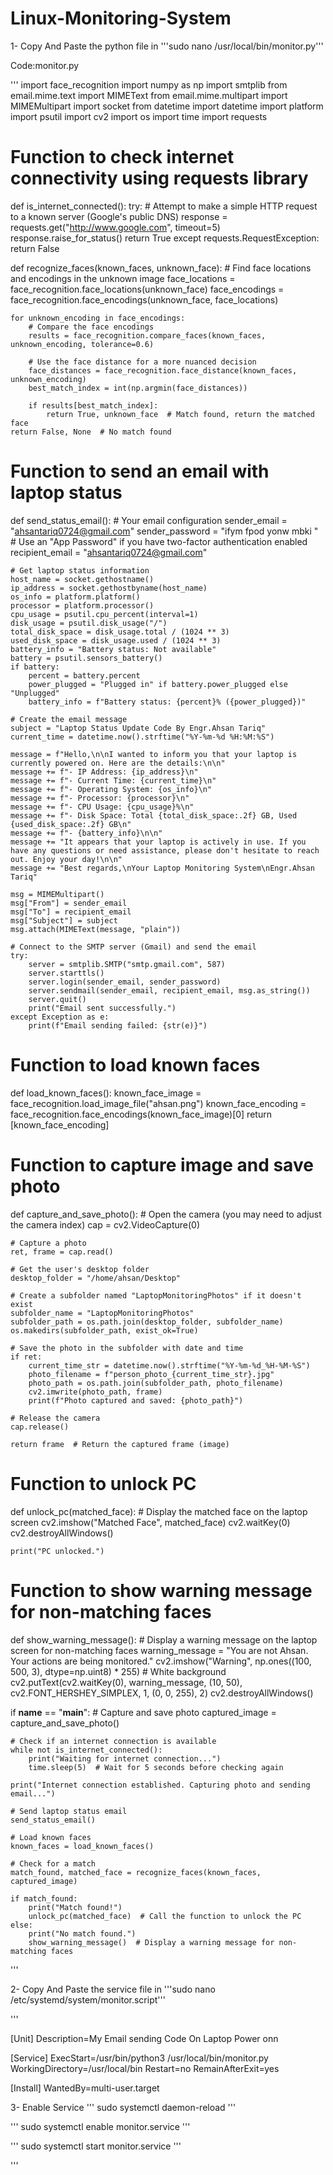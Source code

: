 # Linux-Monitoring-System

1- Copy And Paste the python file in '''sudo nano /usr/local/bin/monitor.py'''

Code:monitor.py

'''
import face_recognition
import numpy as np
import smtplib
from email.mime.text import MIMEText
from email.mime.multipart import MIMEMultipart
import socket
from datetime import datetime
import platform
import psutil
import cv2
import os
import time
import requests

# Function to check internet connectivity using requests library
def is_internet_connected():
    try:
        # Attempt to make a simple HTTP request to a known server (Google's public DNS)
        response = requests.get("http://www.google.com", timeout=5)
        response.raise_for_status()
        return True
    except requests.RequestException:
        return False


def recognize_faces(known_faces, unknown_face):
    # Find face locations and encodings in the unknown image
    face_locations = face_recognition.face_locations(unknown_face)
    face_encodings = face_recognition.face_encodings(unknown_face, face_locations)

    for unknown_encoding in face_encodings:
        # Compare the face encodings
        results = face_recognition.compare_faces(known_faces, unknown_encoding, tolerance=0.6)
        
        # Use the face distance for a more nuanced decision
        face_distances = face_recognition.face_distance(known_faces, unknown_encoding)
        best_match_index = int(np.argmin(face_distances))

        if results[best_match_index]:
            return True, unknown_face  # Match found, return the matched face
    return False, None  # No match found
# Function to send an email with laptop status
def send_status_email():
    # Your email configuration
    sender_email = "ahsantariq0724@gmail.com"
    sender_password = "ifym fpod yonw mbki "  # Use an "App Password" if you have two-factor authentication enabled
    recipient_email = "ahsantariq0724@gmail.com"

    # Get laptop status information
    host_name = socket.gethostname()
    ip_address = socket.gethostbyname(host_name)
    os_info = platform.platform()
    processor = platform.processor()
    cpu_usage = psutil.cpu_percent(interval=1)
    disk_usage = psutil.disk_usage("/")
    total_disk_space = disk_usage.total / (1024 ** 3)
    used_disk_space = disk_usage.used / (1024 ** 3)
    battery_info = "Battery status: Not available"
    battery = psutil.sensors_battery()
    if battery:
        percent = battery.percent
        power_plugged = "Plugged in" if battery.power_plugged else "Unplugged"
        battery_info = f"Battery status: {percent}% ({power_plugged})"

    # Create the email message
    subject = "Laptop Status Update Code By Engr.Ahsan Tariq"
    current_time = datetime.now().strftime("%Y-%m-%d %H:%M:%S")

    message = f"Hello,\n\nI wanted to inform you that your laptop is currently powered on. Here are the details:\n\n"
    message += f"- IP Address: {ip_address}\n"
    message += f"- Current Time: {current_time}\n"
    message += f"- Operating System: {os_info}\n"
    message += f"- Processor: {processor}\n"
    message += f"- CPU Usage: {cpu_usage}%\n"
    message += f"- Disk Space: Total {total_disk_space:.2f} GB, Used {used_disk_space:.2f} GB\n"
    message += f"- {battery_info}\n\n"
    message += "It appears that your laptop is actively in use. If you have any questions or need assistance, please don't hesitate to reach out. Enjoy your day!\n\n"
    message += "Best regards,\nYour Laptop Monitoring System\nEngr.Ahsan Tariq"

    msg = MIMEMultipart()
    msg["From"] = sender_email
    msg["To"] = recipient_email
    msg["Subject"] = subject
    msg.attach(MIMEText(message, "plain"))

    # Connect to the SMTP server (Gmail) and send the email
    try:
        server = smtplib.SMTP("smtp.gmail.com", 587)
        server.starttls()
        server.login(sender_email, sender_password)
        server.sendmail(sender_email, recipient_email, msg.as_string())
        server.quit()
        print("Email sent successfully.")
    except Exception as e:
        print(f"Email sending failed: {str(e)}")

# Function to load known faces
def load_known_faces():
    known_face_image = face_recognition.load_image_file("ahsan.png")
    known_face_encoding = face_recognition.face_encodings(known_face_image)[0]
    return [known_face_encoding]

# Function to capture image and save photo
def capture_and_save_photo():
    # Open the camera (you may need to adjust the camera index)
    cap = cv2.VideoCapture(0)

    # Capture a photo
    ret, frame = cap.read()

    # Get the user's desktop folder
    desktop_folder = "/home/ahsan/Desktop"

    # Create a subfolder named "LaptopMonitoringPhotos" if it doesn't exist
    subfolder_name = "LaptopMonitoringPhotos"
    subfolder_path = os.path.join(desktop_folder, subfolder_name)
    os.makedirs(subfolder_path, exist_ok=True)

    # Save the photo in the subfolder with date and time
    if ret:
        current_time_str = datetime.now().strftime("%Y-%m-%d_%H-%M-%S")
        photo_filename = f"person_photo_{current_time_str}.jpg"
        photo_path = os.path.join(subfolder_path, photo_filename)
        cv2.imwrite(photo_path, frame)
        print(f"Photo captured and saved: {photo_path}")

    # Release the camera
    cap.release()

    return frame  # Return the captured frame (image)

# Function to unlock PC
def unlock_pc(matched_face):
    # Display the matched face on the laptop screen
    cv2.imshow("Matched Face", matched_face)
    cv2.waitKey(0)
    cv2.destroyAllWindows()

    print("PC unlocked.")

# Function to show warning message for non-matching faces
def show_warning_message():
    # Display a warning message on the laptop screen for non-matching faces
    warning_message = "You are not Ahsan. Your actions are being monitored."
    cv2.imshow("Warning", np.ones((100, 500, 3), dtype=np.uint8) * 255)  # White background
    cv2.putText(cv2.waitKey(0), warning_message, (10, 50), cv2.FONT_HERSHEY_SIMPLEX, 1, (0, 0, 255), 2)
    cv2.destroyAllWindows()

if __name__ == "__main__":
    # Capture and save photo
    captured_image = capture_and_save_photo()

    # Check if an internet connection is available
    while not is_internet_connected():
        print("Waiting for internet connection...")
        time.sleep(5)  # Wait for 5 seconds before checking again

    print("Internet connection established. Capturing photo and sending email...")

    # Send laptop status email
    send_status_email()

    # Load known faces
    known_faces = load_known_faces()

    # Check for a match
    match_found, matched_face = recognize_faces(known_faces, captured_image)

    if match_found:
        print("Match found!")
        unlock_pc(matched_face)  # Call the function to unlock the PC
    else:
        print("No match found.")
        show_warning_message()  # Display a warning message for non-matching faces

'''

2- Copy And Paste the service file in '''sudo nano /etc/systemd/system/monitor.script'''

'''

[Unit]
Description=My Email sending Code On Laptop Power onn

[Service]
ExecStart=/usr/bin/python3 /usr/local/bin/monitor.py
WorkingDirectory=/usr/local/bin
Restart=no
RemainAfterExit=yes

[Install]
WantedBy=multi-user.target


3- Enable Service
'''
sudo systemctl daemon-reload 
'''

'''
sudo systemctl enable monitor.service 
'''

'''
sudo systemctl start monitor.service 
'''


'''
